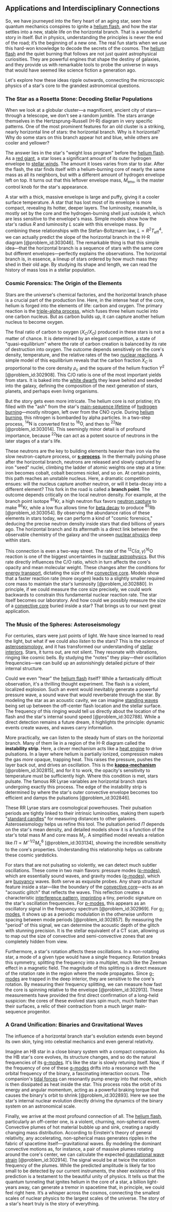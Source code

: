 ## Applications and Interdisciplinary Connections

So, we have journeyed into the fiery heart of an aging star, seen how quantum mechanics conspires to ignite a [helium flash](@article_id:161185), and how the star settles into a new, stable life on the horizontal branch. That is a wonderful story in itself. But in physics, understanding the principles is never the end of the road; it’s the beginning of a new one. The real fun starts when we use this hard-won knowledge to decode the secrets of the cosmos. The [helium flash](@article_id:161185) and the quiet burning that follows are not just quaint astrophysical curiosities. They are powerful engines that shape the destiny of galaxies, and they provide us with remarkable tools to probe the universe in ways that would have seemed like science fiction a generation ago.

Let's explore how these ideas ripple outwards, connecting the microscopic physics of a star's core to the grandest astronomical questions.

### The Star as a Rosetta Stone: Decoding Stellar Populations

When we look at a globular cluster—a magnificent, ancient city of stars—through a telescope, we don't see a random jumble. The stars arrange themselves in the Hertzsprung-Russell (H-R) diagram in very specific patterns. One of the most prominent features for an old cluster is a striking, nearly horizontal line of stars: the horizontal branch. Why is it horizontal? Why do some stars on this branch appear hot and blue, while others are cooler and yellower?

The answer lies in the star's "weight loss program" before the [helium flash](@article_id:161185). As a [red giant](@article_id:158245), a star loses a significant amount of its outer hydrogen envelope to [stellar winds](@article_id:160892). The amount it loses varies from star to star. After the flash, the star finds itself with a helium-burning core of nearly the same mass as all its neighbors, but with a different amount of hydrogen envelope left on top. It turns out that this leftover envelope mass, $M_{\text{env}}$, is the master control knob for the star's appearance.

A star with a thick, massive envelope is large and puffy, giving it a cooler surface temperature. A star that has lost most of its envelope is more compact, revealing its hotter, deeper layers. The luminosity, meanwhile, is mostly set by the core and the hydrogen-burning shell just outside it, which are less sensitive to the envelope's mass. Simple models show how the star's radius $R$ and luminosity $L$ scale with this envelope mass. By combining these relationships with the Stefan-Boltzmann law, $L \propto R^2 T_{\text{eff}}^4$, we can actually predict the slope of the horizontal branch in the H-R diagram [@problem_id:303046]. The remarkable thing is that this simple idea—that the horizontal branch is a sequence of stars with the same core but different envelopes—perfectly explains the observations. The horizontal branch is, in essence, a lineup of stars ordered by how much mass they shed in their old age. By studying its shape and length, we can read the history of mass loss in a stellar population.

### Cosmic Forensics: The Origin of the Elements

Stars are the universe's chemical factories, and the horizontal branch phase is a crucial part of the production line. Here, in the intense heat of the core, helium is forged into the elements of life: carbon and oxygen. The primary reaction is the [triple-alpha process](@article_id:161181), which fuses three helium nuclei into one carbon nucleus. But as carbon builds up, it can capture another helium nucleus to become oxygen.

The final ratio of carbon to oxygen ($X_C / X_O$) produced in these stars is not a matter of chance. It is determined by an elegant competition, a state of "quasi-equilibrium" where the rate of carbon creation is balanced by its rate of destruction into oxygen. The outcome depends sensitively on the core's density, temperature, and the relative rates of the two [nuclear reactions](@article_id:158947). A simple model of this equilibrium reveals that the carbon fraction $X_C$ is proportional to the core density $\rho_c$ and the square of the helium fraction $Y^2$ [@problem_id:302908]. This C/O ratio is one of the most important yields from stars. It is baked into the [white dwarfs](@article_id:158628) they leave behind and seeded into the galaxy, defining the composition of the next generation of stars, planets, and perhaps even living organisms.

But the story gets even more intricate. The helium core is not pristine; it’s filled with the "ash" from the star's [main-sequence lifetime](@article_id:160304) of [hydrogen burning](@article_id:161245)—mostly nitrogen, left over from the CNO cycle. During [helium burning](@article_id:161255), this nitrogen is bombarded by alpha particles. In a two-step process, $^{14}\text{N}$ is converted first to $^{18}\text{O}$, and then to $^{22}\text{Ne}$ [@problem_id:303014]. This seemingly minor detail is of profound importance, because $^{22}\text{Ne}$ can act as a potent source of neutrons in the later stages of a star's life.

These neutrons are the key to building elements heavier than iron via the slow neutron-capture process, or **[s-process](@article_id:157095)**. In the thermally pulsing phase after the horizontal branch, neutrons are released and slowly captured by iron "seed" nuclei, climbing the ladder of atomic weights one step at a time: iron becomes cobalt, cobalt becomes nickel, and so on. At certain points, this path reaches an unstable nucleus. Here, a dramatic competition ensues: will the nucleus capture another neutron, or will it beta-decay into a different element? This fork in the road is called a **branch point**. The outcome depends critically on the local neutron density. For example, at the branch point isotope $^{85}$Kr, a high neutron flux favors [neutron capture](@article_id:160544) to make $^{86}$Kr, while a low flux allows time for [beta decay](@article_id:142410) to produce $^{85}$Rb [@problem_id:303054]. By observing the abundance ratios of these elements in stars today, we can perform a kind of "cosmic forensics," deducing the precise neutron density inside stars that died billions of years ago. The horizontal branch and its aftermath is a direct link between the observable chemistry of the galaxy and the unseen [nuclear physics](@article_id:136167) deep within stars.

This connection is even a two-way street. The rate of the $^{12}\text{C}(\alpha,\gamma)^{16}\text{O}$ reaction is one of the biggest uncertainties in [nuclear astrophysics](@article_id:160521). But this rate directly influences the C/O ratio, which in turn affects the core's opacity and mean molecular weight. These changes alter the conditions for [energy transport](@article_id:182587), dictating the size of the [convective core](@article_id:158065). Models show that a faster reaction rate (more oxygen) leads to a slightly smaller required core mass to maintain the star's luminosity [@problem_id:302880]. In principle, if we could measure the core size precisely, we could work backwards to constrain this fundamental nuclear reaction rate. The star itself becomes our laboratory. And how could we possibly measure the size of a [convective core](@article_id:158065) buried inside a star? That brings us to our next great application.

### The Music of the Spheres: Asteroseismology

For centuries, stars were just points of light. We have since learned to read the light, but what if we could also *listen* to the stars? This is the science of [asteroseismology](@article_id:161010), and it has transformed our understanding of [stellar interiors](@article_id:157703). Stars, it turns out, are not silent. They resonate with vibrations, ringing like cosmic bells. By studying the "notes" they play—their oscillation frequencies—we can build up an astonishingly detailed picture of their internal structure.

Could we even "hear" the [helium flash](@article_id:161185) itself? While a fantastically difficult observation, it's a thrilling thought experiment. The flash is a violent, localized explosion. Such an event would inevitably generate a powerful pressure wave, a sound wave that would reverberate through the star. By modeling the star as an acoustic cavity, we can imagine [standing waves](@article_id:148154) being set up between the off-center flash location and the stellar surface. The frequency of this ringing would tell us directly about the location of the flash and the star's internal sound speed [@problem_id:302788]. While a direct detection remains a future dream, it highlights the principle: dynamic events create waves, and waves carry information.

More practically, we can listen to the steady hum of stars on the horizontal branch. Many of them lie in a region of the H-R diagram called the **instability strip**. Here, a clever mechanism acts like a [heat engine](@article_id:141837) to drive pulsations. In a layer where helium is partially ionized, compression makes the gas *more* opaque, trapping heat. This raises the pressure, pushes the layer back out, and drives an oscillation. This is the **[kappa-mechanism](@article_id:159207)** [@problem_id:302815], and for it to work, the opacity's sensitivity to temperature must be sufficiently high. Where this condition is met, stars pulsate. The famous RR Lyrae variables are horizontal branch stars undergoing exactly this process. The edge of the instability strip is determined by where the star's outer convective envelope becomes too efficient and damps the pulsations [@problem_id:302846].

These RR Lyrae stars are cosmological powerhouses. Their pulsation periods are tightly linked to their intrinsic luminosities, making them superb "[standard candles](@article_id:157615)" for measuring distances to other galaxies. Asteroseismology helps us refine this tool. The pulsation period $\Pi$ depends on the star's mean density, and detailed models show it is a function of the star's total mass $M$ and core mass $M_c$. A simplified model reveals a relation like $\Pi \propto M^{-1/2} M_c^6$ [@problem_id:303134], showing the incredible sensitivity to the core's properties. Understanding this relationship helps us calibrate these cosmic yardsticks.

For stars that are not pulsating so violently, we can detect much subtler oscillations. These come in two main flavors: pressure modes ([p-modes](@article_id:159160)), which are essentially sound waves, and gravity modes ([g-modes](@article_id:159583)), which are [buoyancy](@article_id:138491) waves. Both serve as exquisite probes.
Any sharp structural feature inside a star—like the boundary of the [convective core](@article_id:158065)—acts as an "acoustic glitch" that reflects the waves. This reflection creates a characteristic [interference pattern](@article_id:180885), [imprinting](@article_id:141267) a tiny, periodic signature on the star's oscillation frequencies. For [p-modes](@article_id:159160), this appears as an oscillatory signal in the frequency spectrum [@problem_id:302969]. For [g-modes](@article_id:159583), it shows up as a periodic modulation in the otherwise uniform spacing between mode periods [@problem_id:302857]. By measuring the "period" of this signal, we can determine the acoustic depth of the glitch with stunning precision. It is the stellar equivalent of a CT scan, allowing us to map out the size of convective and semi-convective zones that are completely hidden from view.

Furthermore, a star's rotation affects these oscillations. In a non-rotating star, a mode of a given type would have a single frequency. Rotation breaks this symmetry, splitting the frequency into a multiplet, much like the Zeeman effect in a magnetic field. The magnitude of this splitting is a direct measure of the rotation rate in the region where the mode propagates. Since [g-modes](@article_id:159583) are trapped in the deep interior, they are sensitive to the core's rotation. By measuring their frequency splitting, we can measure how fast the core is spinning relative to the envelope [@problem_id:302913]. These measurements have provided the first direct confirmation of a long-held suspicion: the cores of these evolved stars spin much, much faster than their surfaces, a relic of their contraction from a much larger main-sequence progenitor.

### A Grand Unification: Binaries and Gravitational Waves

The influence of a horizontal branch star's evolution extends even beyond its own skin, tying into celestial mechanics and even general relativity.

Imagine an HB star in a close binary system with a compact companion. As the HB star's core evolves, its structure changes, and so do the natural frequencies of its [g-modes](@article_id:159583). It's like the star is slowly retuning itself. Now, if the frequency of one of these [g-modes](@article_id:159583) drifts into a resonance with the orbital frequency of the binary, a fascinating interaction occurs. The companion's [tidal forces](@article_id:158694) can resonantly pump energy into that mode, which is then dissipated as heat inside the star. This process robs the orbit of its energy and angular momentum, acting as a powerful braking torque that causes the binary's orbit to shrink [@problem_id:302893]. Here we see the star's internal nuclear evolution directly driving the dynamics of the binary system on an astronomical scale.

Finally, we arrive at the most profound connection of all. The [helium flash](@article_id:161185), particularly an off-center one, is a violent, churning, non-spherical event. Convective plumes of hot material bubble up and sink, creating a rapidly changing mass distribution. According to Einstein's theory of general relativity, any accelerating, non-spherical mass generates ripples in the fabric of spacetime itself—gravitational waves. By modeling the dominant convective motions as, for instance, a pair of massive plumes rotating around the core's center, we can calculate the expected [gravitational wave strain](@article_id:260840) [@problem_id:302914]. The signal would be at twice the rotation frequency of the plumes. While the predicted amplitude is likely far too small to be detected by our current instruments, the sheer existence of this prediction is a testament to the beautiful unity of physics. It tells us that the quantum tunneling that ignites helium in the core of a star, a billion light-years away, can generate a tremor in spacetime that, in principle, we could feel right here. It’s a whisper across the cosmos, connecting the smallest scales of nuclear physics to the largest scales of the universe. The story of a star's heart truly is the story of everything.